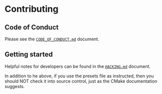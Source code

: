 # Contributing

## Code of Conduct

Please see the [`CODE_OF_CONDUCT.md`](CODE_OF_CONDUCT.md) document.


## Getting started

Helpful notes for developers can be found in the [`HACKING.md`](HACKING.md)
document.

In addition to he above, if you use the presets file as instructed, then you
should NOT check it into source control, just as the CMake documentation
suggests.
